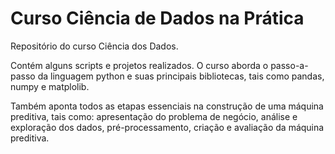 # Curso Ciência de Dados na Prática
 Repositório do curso Ciência dos Dados. 
 
 Contém alguns scripts e projetos realizados. O curso aborda o passo-a-passo da linguagem python e suas principais bibliotecas, tais como pandas, numpy e matplolib. 
 
 Também aponta todos as etapas essenciais na construção de uma máquina preditiva, tais como: apresentação do problema de negócio, análise e exploração dos dados, pré-processamento, criação e avaliação da máquina preditiva.
 
